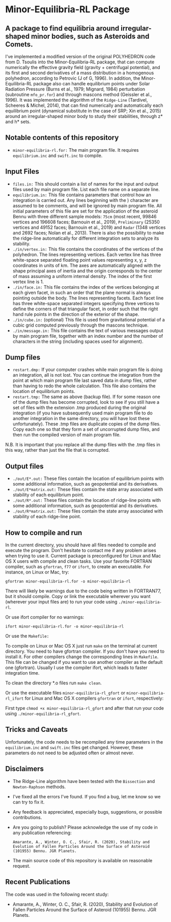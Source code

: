 Minor-Equilibria-RL Package
===============================
A package to find equilibria around irregular-shaped minor bodies, such as Asteroids and Comets.
---------------------------------

I've implemented a modified version of the original POLYHEDRON code from D. Tsoulis into the Minor-Equilibria-RL package, that can compute numerically the effective gravity field (gravity + centrifugal potential), and its first and second derivatives of a mass distribution in a homogenous polyhedron, according to Petrovic (J of G, 1996). In addition, the Minor-Equilibria-RL package also can handle equilibrium points under Solar Radiation Pressure (Burns et al., 1979; Mignard, 1984) perturbation (subroutine ``mfo_pr.for``) and through mascons method (Geissler et al., 1996). It was implemented the algorithm of the ``Ridge-Line`` (Tardivel, Scheeres & Michel, 2014), that can find numerically and automatically each equilibrium point (dynamical substitute in the case of SRP; Xin et al., 2015) around an irregular-shaped minor body to study their stabilities, through z* and h* sets.

Notable contents of this repository
---------------------------

*    ``minor-equilibria-rl.for:`` The main program file.  It requires ``equilibrium.inc`` and ``swift.inc`` to compile.

 Input Files
 ---------------

*    ``files.in:`` This should contain a list of names for the input and output files used by main program file. List each file name on a separate line.
*    ``equilibrium.in:`` This file contains parameters that control how an integration is carried out. Any lines beginning with the ) character are assumed to be comments, and will be ignored by main program file. All initial parameters of this file are set for the application of the asteroid Bennu with three different sample models: ``75cm`` (most recent, 99846 vertices and 196608 faces; Barnouin et al., 2019), ``Preliminary`` (25350 vertices and 49152 faces; Barnouin et al., 2019) and ``Radar`` (1348 vertices and 2692 faces; Nolan et al., 2013). There is also the possibility to make the ridge-line automatically for different integration sets to analyze its stability.
*    ``./in/vertex.in:`` This file contains the coordinates of the vertices of the polyhedron. The lines representing vertices. Each vertex line has three white-space separated floating point values representing x, y, z coordinates in units of km. The axes are automatically aligned with the shape principal axes of inertia and the origin corresponds to the center of mass assuming a uniform internal density. The index of the first vertex line is 1. 
*    ``./in/face.in:`` This file contains the index of the vertices belonging at each given facet, in such an order that the plane normal is always pointing outside the body. The lines representing facets. Each facet line has three white-space separated integers specifying three vertices to define the corners of that triangular facet, in order such that the right hand rule points in the direction of the exterior of the shape. 
*    ``./in/cube.in:`` (optional) This file is used from gravitational potential of a cubic grid computed previously through the mascons technique.
*    ``./in/message.in:`` This file contains the text of various messages output by main program file, together with an index number and the number of characters in the string (including spaces used for alignment).

 Dump files
 ---------------

*    ``restart.dmp:`` If your computer crashes while main program file is doing an integration, all is not lost. You can continue the integration from the point at which main program file last saved data in dump files, rather than having to redo the whole calculation. This file also contains the location of equilibrium points.
*    ``restart.tmp:`` The same as above (backup file). If for some reason one of the dump files has become corrupted, look to see if you still have a set of files with the extension .tmp produced during the original integration (if you have subsequently used main program file to do another integration in the same directory, you will have lost these unfortunately). These .tmp files are duplicate copies of the dump files. Copy each one so that they form a set of uncorrupted dump files, and then run the compiled version of main program file.

 N.B. It is important that you replace all the dump files with the .tmp files in this way, rather than just the file that is corrupted.

 Output files
 ---------------

*    ``./out/E*.out:`` These files contain the location of equilibrium points with some additional information, such as geopotential and its derivatives.
*    ``./out/E*matrix.out:`` These files contain the state array associated with stability of each equilibrium point.
*    ``./out/R*.out:`` These files contain the location of ridge-line points with some additional information, such as geopotential and its derivatives.
*    ``./out/R*matrix.out:`` These files contain the state array associated with stability of each ridge-line point.

How to compile and run
----------------------

In the current directory, you should have all files needed to compile and execute the program. Don't hesitate to contact me if any problem arises when trying to use it.
Current package is preconfigured for Linux and Mac OS X users with compile and clean tasks. Use your favorite FORTRAN compiler, such as ``gfortran``, ``f77`` or ``ifort``, to create an executable.  For instance, on Linux or Mac, try:

   ``gfortran minor-equilibria-rl.for -o minor-equilibria-rl``

There will likely be warnings due to the code being written in FORTRAN77, but it should compile. Copy or link the executable wherever you want (wherever your input files are) to run your code using ``./minor-equilibria-rl``.

Or use ifort compiler for no warnings:

   ``ifort minor-equilibria-rl.for -o minor-equilibria-rl``

Or use the ``Makefile:``

   To compile on Linux or Mac OS X just run ``make`` on the terminal at current directory. You need to have gfortran compiler. If you don't have you need to install it. For other compilers change the corresponding lines in ``Makefile``. This file can be changed if you want to use another compiler as the default one (gfortran). Usually I use the compiler ifort, which leads to faster integration time.

   To clean the directory *.o files run ``make clean``.

Or use the executable files ``minor-equilibria-rl_gfort`` or ``minor-equilibria-rl_ifort`` for Linux and Mac OS X compilers ``gfortran`` or ``ifort``, respectively:

   First type ``chmod +x minor-equilibria-rl_gfort`` and after that run your code using ``./minor-equilibria-rl_gfort``.

Tricks and Caveats
------------------

Unfortunately, the code needs to be recompiled any time parameters in the ``equilibrium.inc`` and ``swift.inc`` files get changed. However, these parameters do not need to be adjusted often or almost never.

Disclaimers
------------

* The Ridge-Line algorithm have been tested with the ``Bissection`` and ``Newton-Raphson`` methods.
* I've fixed all the errors I've found.  If you find a bug, let me know so we can try to fix it.
* Any feedback is appreciated, especially bugs, suggestions, or possible contributions.
* Are you going to publish? Please acknowledge the use of my code in any publication referencing:

   ``Amarante, A., Winter, O. C., Sfair, R. (2020), Stability and Evolution of Fallen Particles Around the Surface of Asteroid (101955) Bennu. JGR Planets.``

* The main source code of this repository is available on reasonable request.

Recent Publications
-------------------

The code was used in the following recent study:

* Amarante, A., Winter, O. C., Sfair, R. (2020), Stability and Evolution of Fallen Particles Around the Surface of Asteroid (101955) Bennu. JGR Planets.
